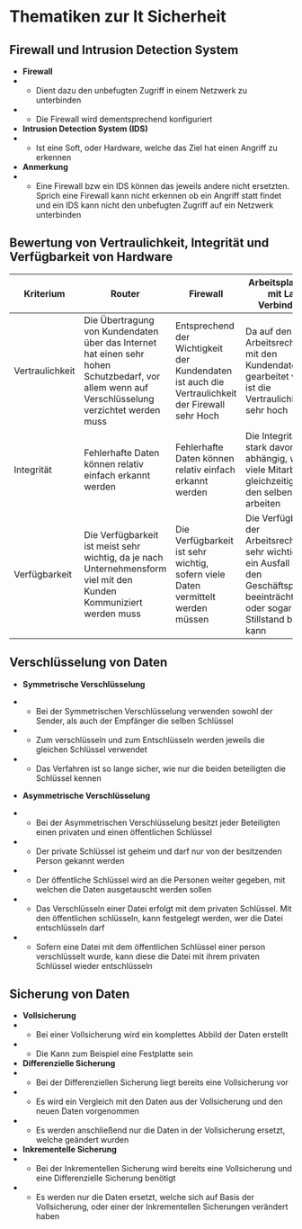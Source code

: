 # Thematiken zur It Sicherheit


## Firewall und Intrusion Detection System

- **Firewall**
- - Dient dazu den unbefugten Zugriff in einem Netzwerk zu unterbinden
- - Die Firewall wird dementsprechend konfiguriert
- **Intrusion Detection System (IDS)**
- - Ist eine Soft, oder Hardware, welche das Ziel hat einen Angriff zu erkennen
- **Anmerkung**
- - Eine Firewall bzw ein IDS können das jeweils andere nicht ersetzten. Sprich eine Firewall kann nicht erkennen ob ein Angriff statt findet und ein IDS kann nicht den unbefugten Zugriff auf ein Netzwerk unterbinden

## Bewertung von Vertraulichkeit, Integrität und Verfügbarkeit von Hardware

|Kriterium|Router|Firewall|Arbeitsplatz-Pc mit Lan Verbindung|
|-|-|-|-|
|Vertraulichkeit|Die Übertragung von Kundendaten über das Internet hat einen sehr hohen Schutzbedarf, vor allem wenn auf Verschlüsselung verzichtet werden muss|Entsprechend der Wichtigkeit der Kundendaten ist auch die Vertraulichkeit der Firewall sehr Hoch|Da auf den Arbeitsrechnern mit den Kundendaten gearbeitet wird, ist die Vertraulichkeit sehr hoch|
|Integrität|Fehlerhafte Daten können relativ einfach erkannt werden|Fehlerhafte Daten können relativ einfach erkannt werden|Die Integrität ist stark davon abhängig, wie viele Mitarbeiter gleichzeitig mit den selben Daten arbeiten|
|Verfügbarkeit|Die Verfügbarkeit ist meist sehr wichtig, da je nach Unternehmensform viel mit den Kunden Kommuniziert werden muss|Die Verfügbarkeit ist sehr wichtig, sofern viele Daten vermittelt werden müssen|Die Verfügbarkeit der Arbeitsrechner ist sehr wichtig, da ein Ausfall dieser den Geschäftsprozess beeinträchtigen, oder sogar zum Stillstand bringen kann|

## Verschlüsselung von Daten

- **Symmetrische Verschlüsselung**
- - Bei der Symmetrischen Verschlüsselung verwenden sowohl der Sender, als auch der Empfänger die selben Schlüssel
- - Zum verschlüsseln und zum Entschlüsseln werden jeweils die gleichen Schlüssel verwendet
- - Das Verfahren ist so lange sicher, wie nur die beiden beteiligten die Schlüssel kennen

- **Asymmetrische Verschlüsselung**
- - Bei der Asymmetrischen Verschlüsselung besitzt jeder Beteiligten einen privaten und einen öffentlichen Schlüssel
- - Der private Schlüssel ist geheim und darf nur von der besitzenden Person gekannt werden
- - Der öffentliche Schlüssel wird an die Personen weiter gegeben, mit welchen die Daten ausgetauscht werden sollen
- - Das Verschlüsseln einer Datei erfolgt mit dem privaten Schlüssel. Mit den öffentlichen schlüsseln, kann festgelegt werden, wer die Datei entschlüsseln darf
- - Sofern eine Datei mit dem öffentlichen Schlüssel einer person verschlüsselt wurde, kann diese die Datei mit ihrem privaten Schlüssel wieder entschlüsseln


## Sicherung von Daten

- **Vollsicherung**
- - Bei einer Vollsicherung wird ein komplettes Abbild der Daten erstellt
- - Die Kann zum Beispiel eine Festplatte sein
- **Differenzielle Sicherung**
- - Bei der Differenziellen Sicherung liegt bereits eine Vollsicherung vor
- - Es wird ein Vergleich mit den Daten aus der Vollsicherung und den neuen Daten vorgenommen
- - Es werden anschließend nur die Daten in der Vollsicherung ersetzt, welche geändert wurden
- **Inkrementelle Sicherung**
- - Bei der Inkrementellen Sicherung wird bereits eine Vollsicherung und eine Differenzielle Sicherung benötigt
- - Es werden nur die Daten ersetzt, welche sich auf Basis der Vollsicherung, oder einer der Inkrementellen Sicherungen verändert haben